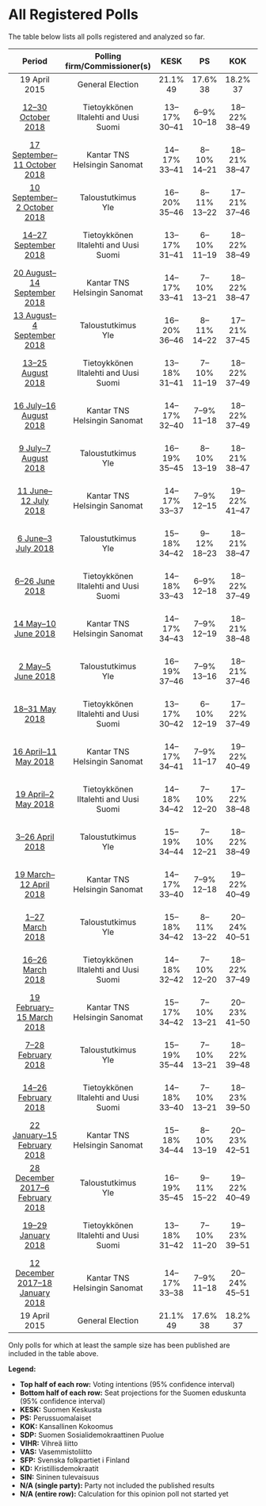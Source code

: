 # All Registered Polls

The table below lists all polls registered and analyzed so far.

| Period     | Polling firm/Commissioner(s) | KESK | PS | KOK | SDP | VIHR | VAS | SFP | KD | SIN |
|:----------:|:----------------------------:|:--:|:--:|:--:|:--:|:--:|:--:|:--:|:--:|:--:|
| 19 April 2015 | General Election | 21.1% <br> 49 | 17.6% <br> 38 | 18.2% <br> 37 | 16.5% <br> 34 | 8.5% <br> 15 | 7.1% <br> 12 | 4.9% <br> 9 | 3.5% <br> 5 | 0.0% <br> 0 |
| [12–30 October 2018](2018-10-30-Tietoykkönen.html) | Tietoykkönen <br> Iltalehti and Uusi Suomi | 13–17% <br> 30–41 | 6–9% <br> 10–18 | 18–22% <br> 38–49 | 20–25% <br> 46–57 | 11–15% <br> 22–31 | 8–11% <br> 14–22 | 3–6% <br> 6–11 | 3–5% <br> 2–6 | 2–3% <br> 0–1 |
| [17 September–11 October 2018](2018-10-11-KantarTNS.html) | Kantar TNS <br> Helsingin Sanomat | 14–17% <br> 33–41 | 8–10% <br> 14–21 | 18–21% <br> 38–47 | 20–24% <br> 46–53 | 11–13% <br> 20–25 | 9–11% <br> 16–22 | 4–5% <br> 7–11 | 3–5% <br> 2–6 | 1–2% <br> 0 |
| [10 September–2 October 2018](2018-10-02-Taloustutkimus.html) | Taloustutkimus <br> Yle | 16–20% <br> 35–46 | 8–11% <br> 13–22 | 17–21% <br> 37–46 | 20–25% <br> 44–55 | 10–13% <br> 18–25 | 8–12% <br> 16–22 | 3–5% <br> 4–9 | 3–5% <br> 2–6 | 1–2% <br> 0 |
| [14–27 September 2018](2018-09-27-Tietoykkönen.html) | Tietoykkönen <br> Iltalehti and Uusi Suomi | 13–17% <br> 31–41 | 6–10% <br> 11–19 | 18–22% <br> 38–49 | 20–25% <br> 45–57 | 10–14% <br> 18–29 | 8–11% <br> 14–22 | 3–6% <br> 6–11 | 3–5% <br> 2–6 | 2–4% <br> 0–1 |
| [20 August–14 September 2018](2018-09-14-KantarTNS.html) | Kantar TNS <br> Helsingin Sanomat | 14–17% <br> 33–41 | 7–10% <br> 13–21 | 18–22% <br> 38–47 | 19–23% <br> 43–55 | 11–15% <br> 20–30 | 8–11% <br> 16–22 | 4–6% <br> 7–11 | 3–5% <br> 2–6 | 1–2% <br> 0–1 |
| [13 August–4 September 2018](2018-09-04-Taloustutkimus.html) | Taloustutkimus <br> Yle | 16–20% <br> 36–46 | 8–11% <br> 14–22 | 17–21% <br> 37–45 | 18–22% <br> 41–50 | 11–14% <br> 20–29 | 8–11% <br> 13–20 | 3–5% <br> 7–11 | 3–5% <br> 0–6 | 1–2% <br> 0 |
| [13–25 August 2018](2018-08-25-Tietoykkönen.html) | Tietoykkönen <br> Iltalehti and Uusi Suomi | 13–18% <br> 31–41 | 7–10% <br> 11–19 | 18–22% <br> 37–49 | 20–24% <br> 43–55 | 11–15% <br> 20–30 | 8–11% <br> 14–21 | 3–6% <br> 6–11 | 3–5% <br> 1–6 | 1–3% <br> 0–1 |
| [16 July–16 August 2018](2018-08-16-KantarTNS.html) | Kantar TNS <br> Helsingin Sanomat | 14–17% <br> 32–40 | 7–9% <br> 11–18 | 18–22% <br> 37–49 | 20–24% <br> 43–54 | 12–15% <br> 24–31 | 8–11% <br> 15–22 | 3–5% <br> 6–11 | 3–5% <br> 2–6 | 1–2% <br> 0 |
| [9 July–7 August 2018](2018-08-07-Taloustutkimus.html) | Taloustutkimus <br> Yle | 16–19% <br> 35–45 | 8–10% <br> 13–19 | 18–21% <br> 38–47 | 20–23% <br> 44–52 | 12–15% <br> 23–30 | 7–9% <br> 11–16 | 4–5% <br> 7–10 | 3–5% <br> 3–6 | 1% <br> 0 |
| [11 June–12 July 2018](2018-07-12-KantarTNS.html) | Kantar TNS <br> Helsingin Sanomat | 14–17% <br> 33–37 | 7–9% <br> 12–15 | 19–22% <br> 41–47 | 21–24% <br> 47–50 | 12–15% <br> 23–28 | 9–11% <br> 17–20 | 4–5% <br> 7–9 | 3–5% <br> 6 | 1–2% <br> 0 |
| [6 June–3 July 2018](2018-07-03-Taloustutkimus.html) | Taloustutkimus <br> Yle | 15–18% <br> 34–42 | 9–12% <br> 18–23 | 18–21% <br> 38–47 | 19–22% <br> 42–48 | 13–15% <br> 23–31 | 8–10% <br> 13–18 | 3–4% <br> 4–7 | 3–4% <br> 2–6 | 1–2% <br> 0 |
| [6–26 June 2018](2018-06-26-Tietoykkönen.html) | Tietoykkönen <br> Iltalehti and Uusi Suomi | 14–18% <br> 33–43 | 6–9% <br> 12–18 | 18–22% <br> 37–49 | 18–23% <br> 40–49 | 12–16% <br> 23–31 | 8–11% <br> 14–22 | 4–6% <br> 7–11 | 3–5% <br> 3–6 | 2–4% <br> 0–1 |
| [14 May–10 June 2018](2018-06-10-KantarTNS.html) | Kantar TNS <br> Helsingin Sanomat | 14–17% <br> 34–43 | 7–9% <br> 12–19 | 18–21% <br> 38–48 | 20–23% <br> 45–52 | 12–15% <br> 23–30 | 8–10% <br> 15–21 | 4–5% <br> 7–11 | 3–5% <br> 4–6 | 1–2% <br> 0 |
| [2 May–5 June 2018](2018-06-05-Taloustutkimus.html) | Taloustutkimus <br> Yle | 16–19% <br> 37–46 | 7–9% <br> 13–16 | 18–21% <br> 37–46 | 19–21% <br> 41–48 | 13–16% <br> 25–32 | 8–10% <br> 15–19 | 3–5% <br> 6–9 | 3–4% <br> 1–6 | 1–2% <br> 0 |
| [18–31 May 2018](2018-05-31-Tietoykkönen.html) | Tietoykkönen <br> Iltalehti and Uusi Suomi | 13–17% <br> 30–42 | 6–10% <br> 12–19 | 17–22% <br> 37–49 | 19–24% <br> 43–56 | 11–15% <br> 19–31 | 7–11% <br> 13–21 | 4–6% <br> 7–11 | 3–6% <br> 4–8 | 2–4% <br> 0–1 |
| [16 April–11 May 2018](2018-05-11-KantarTNS.html) | Kantar TNS <br> Helsingin Sanomat | 14–17% <br> 34–41 | 7–9% <br> 11–17 | 19–22% <br> 40–49 | 20–23% <br> 43–51 | 13–16% <br> 24–31 | 8–10% <br> 13–19 | 4–5% <br> 7–11 | 3–5% <br> 2–6 | 1–2% <br> 0 |
| [19 April–2 May 2018](2018-05-02-Tietoykkönen.html) | Tietoykkönen <br> Iltalehti and Uusi Suomi | 14–18% <br> 34–42 | 7–10% <br> 12–20 | 17–22% <br> 38–48 | 19–24% <br> 45–55 | 11–15% <br> 22–30 | 7–10% <br> 13–19 | 3–6% <br> 7–11 | 3–5% <br> 3–6 | 1–3% <br> 0–1 |
| [3–26 April 2018](2018-04-26-Taloustutkimus.html) | Taloustutkimus <br> Yle | 15–19% <br> 34–44 | 7–10% <br> 12–21 | 18–22% <br> 38–49 | 18–22% <br> 38–48 | 13–17% <br> 25–33 | 8–11% <br> 14–21 | 3–5% <br> 4–10 | 3–4% <br> 0–6 | 1–2% <br> 0 |
| [19 March–12 April 2018](2018-04-12-KantarTNS.html) | Kantar TNS <br> Helsingin Sanomat | 14–17% <br> 33–40 | 7–9% <br> 12–18 | 19–22% <br> 40–49 | 20–23% <br> 46–52 | 13–15% <br> 24–31 | 8–10% <br> 14–20 | 3–5% <br> 6–10 | 3–4% <br> 2–6 | 1–2% <br> 0 |
| [1–27 March 2018](2018-03-27-Taloustutkimus.html) | Taloustutkimus <br> Yle | 15–18% <br> 34–42 | 8–11% <br> 13–22 | 20–24% <br> 40–51 | 18–22% <br> 39–51 | 13–16% <br> 23–31 | 8–10% <br> 13–19 | 3–5% <br> 4–8 | 3–4% <br> 1–6 | 1–2% <br> 0 |
| [16–26 March 2018](2018-03-26-Tietoykkönen.html) | Tietoykkönen <br> Iltalehti and Uusi Suomi | 14–18% <br> 32–42 | 7–10% <br> 12–20 | 18–22% <br> 37–49 | 19–23% <br> 43–53 | 11–15% <br> 22–30 | 7–10% <br> 12–19 | 3–6% <br> 7–11 | 3–5% <br> 2–6 | 1–3% <br> 0–1 |
| [19 February–15 March 2018](2018-03-15-KantarTNS.html) | Kantar TNS <br> Helsingin Sanomat | 15–17% <br> 34–42 | 7–10% <br> 13–21 | 20–23% <br> 41–50 | 19–22% <br> 41–51 | 13–16% <br> 24–31 | 7–10% <br> 12–17 | 3–5% <br> 6–10 | 3–4% <br> 0–6 | 1–2% <br> 0 |
| [7–28 February 2018](2018-02-28-Taloustutkimus.html) | Taloustutkimus <br> Yle | 15–19% <br> 35–44 | 7–10% <br> 13–21 | 18–22% <br> 39–48 | 19–23% <br> 41–52 | 13–16% <br> 25–32 | 8–10% <br> 15–19 | 2–4% <br> 3–7 | 3–4% <br> 1–6 | 1–2% <br> 0 |
| [14–26 February 2018](2018-02-26-Tietoykkönen.html) | Tietoykkönen <br> Iltalehti and Uusi Suomi | 14–18% <br> 33–40 | 7–10% <br> 13–21 | 18–23% <br> 39–50 | 17–22% <br> 38–47 | 12–16% <br> 22–30 | 7–11% <br> 14–20 | 4–6% <br> 7–12 | 3–5% <br> 3–6 | 2–3% <br> 0–1 |
| [22 January–15 February 2018](2018-02-15-KantarTNS.html) | Kantar TNS <br> Helsingin Sanomat | 15–18% <br> 34–44 | 8–10% <br> 13–19 | 20–23% <br> 42–51 | 17–21% <br> 38–46 | 13–16% <br> 25–32 | 8–10% <br> 14–21 | 3–5% <br> 6–11 | 3–4% <br> 1–6 | 1–2% <br> 0 |
| [28 December 2017–6 February 2018](2018-02-06-Taloustutkimus.html) | Taloustutkimus <br> Yle | 16–19% <br> 35–45 | 9–11% <br> 15–22 | 19–22% <br> 40–49 | 17–20% <br> 38–45 | 13–15% <br> 24–30 | 7–9% <br> 12–17 | 4–5% <br> 7–11 | 3–4% <br> 0–6 | 1–2% <br> 0 |
| [19–29 January 2018](2018-01-29-Tietoykkönen.html) | Tietoykkönen <br> Iltalehti and Uusi Suomi | 13–18% <br> 31–42 | 7–10% <br> 11–20 | 19–23% <br> 39–51 | 17–22% <br> 38–48 | 13–17% <br> 24–33 | 7–10% <br> 12–19 | 4–6% <br> 6–11 | 3–5% <br> 2–6 | 2–4% <br> 0–2 |
| [12 December 2017–18 January 2018](2018-01-18-KantarTNS.html) | Kantar TNS <br> Helsingin Sanomat | 14–17% <br> 33–38 | 7–9% <br> 11–18 | 20–24% <br> 45–51 | 17–21% <br> 38–47 | 14–17% <br> 27–32 | 8–10% <br> 14–18 | 4–5% <br> 7–10 | 3–4% <br> 2–6 | 1–2% <br> 0 |
| 19 April 2015 | General Election | 21.1% <br> 49 | 17.6% <br> 38 | 18.2% <br> 37 | 16.5% <br> 34 | 8.5% <br> 15 | 7.1% <br> 12 | 4.9% <br> 9 | 3.5% <br> 5 | 0.0% <br> 0 |

Only polls for which at least the sample size has been published are included in the table above.

**Legend:**
+ **Top half of each row:** Voting intentions (95% confidence interval)
+ **Bottom half of each row:** Seat projections for the Suomen eduskunta (95% confidence interval)
+ **KESK:** Suomen Keskusta
+ **PS:** Perussuomalaiset
+ **KOK:** Kansallinen Kokoomus
+ **SDP:** Suomen Sosialidemokraattinen Puolue
+ **VIHR:** Vihreä liitto
+ **VAS:** Vasemmistoliitto
+ **SFP:** Svenska folkpartiet i Finland
+ **KD:** Kristillisdemokraatit
+ **SIN:** Sininen tulevaisuus
+ **N/A (single party):** Party not included the published results
+ **N/A (entire row):** Calculation for this opinion poll not started yet

